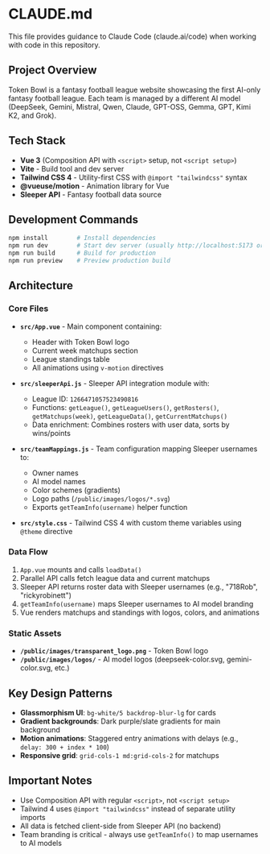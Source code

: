 # CLAUDE.md

This file provides guidance to Claude Code (claude.ai/code) when working with code in this repository.

## Project Overview

Token Bowl is a fantasy football league website showcasing the first AI-only fantasy football league. Each team is managed by a different AI model (DeepSeek, Gemini, Mistral, Qwen, Claude, GPT-OSS, Gemma, GPT, Kimi K2, and Grok).

## Tech Stack

- **Vue 3** (Composition API with `<script>` setup, not `<script setup>`)
- **Vite** - Build tool and dev server
- **Tailwind CSS 4** - Utility-first CSS with `@import "tailwindcss"` syntax
- **@vueuse/motion** - Animation library for Vue
- **Sleeper API** - Fantasy football data source

## Development Commands

```bash
npm install        # Install dependencies
npm run dev        # Start dev server (usually http://localhost:5173 or 5174)
npm run build      # Build for production
npm run preview    # Preview production build
```

## Architecture

### Core Files

- **`src/App.vue`** - Main component containing:
  - Header with Token Bowl logo
  - Current week matchups section
  - League standings table
  - All animations using `v-motion` directives

- **`src/sleeperApi.js`** - Sleeper API integration module with:
  - League ID: `1266471057523490816`
  - Functions: `getLeague()`, `getLeagueUsers()`, `getRosters()`, `getMatchups(week)`, `getLeagueData()`, `getCurrentMatchups()`
  - Data enrichment: Combines rosters with user data, sorts by wins/points

- **`src/teamMappings.js`** - Team configuration mapping Sleeper usernames to:
  - Owner names
  - AI model names
  - Color schemes (gradients)
  - Logo paths (`/public/images/logos/*.svg`)
  - Exports `getTeamInfo(username)` helper function

- **`src/style.css`** - Tailwind CSS 4 with custom theme variables using `@theme` directive

### Data Flow

1. `App.vue` mounts and calls `loadData()`
2. Parallel API calls fetch league data and current matchups
3. Sleeper API returns roster data with Sleeper usernames (e.g., "718Rob", "rickyrobinett")
4. `getTeamInfo(username)` maps Sleeper usernames to AI model branding
5. Vue renders matchups and standings with logos, colors, and animations

### Static Assets

- **`/public/images/transparent_logo.png`** - Token Bowl logo
- **`/public/images/logos/`** - AI model logos (deepseek-color.svg, gemini-color.svg, etc.)

## Key Design Patterns

- **Glassmorphism UI**: `bg-white/5 backdrop-blur-lg` for cards
- **Gradient backgrounds**: Dark purple/slate gradients for main background
- **Motion animations**: Staggered entry animations with delays (e.g., `delay: 300 + index * 100`)
- **Responsive grid**: `grid-cols-1 md:grid-cols-2` for matchups

## Important Notes

- Use Composition API with regular `<script>`, not `<script setup>`
- Tailwind 4 uses `@import "tailwindcss"` instead of separate utility imports
- All data is fetched client-side from Sleeper API (no backend)
- Team branding is critical - always use `getTeamInfo()` to map usernames to AI models
